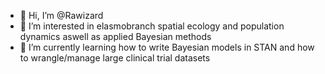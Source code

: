 - 👋 Hi, I’m @Rawizard
- 👀 I’m interested in elasmobranch spatial ecology and population dynamics aswell as applied Bayesian methods 
- 🌱 I’m currently learning how to write Bayesian models in STAN and how to wrangle/manage large clinical trial datasets 


<!---
Rawizard/Rawizard is a ✨ special ✨ repository because its `README.md` (this file) appears on your GitHub profile.
You can click the Preview link to take a look at your changes.
--->
